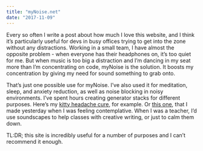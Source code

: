 ```yaml
---
title: "myNoise.net"
date: "2017-11-09"
---
```


Every so often I write a post about how much I love this website, and I think it’s particularly useful for devs in busy offices trying to get into the zone without any distractions. Working in a small team, I have almost the opposite problem - when everyone has their headphones on, it’s too quiet for me. But when music is too big a distraction and I’m dancing in my seat more than I’m concentrating on code, myNoise is the solution. It boosts my concentration by giving my need for sound something to grab onto.

That’s just one possible use for myNoise. I’ve also used it for meditation, sleep, and anxiety reduction, as well as noise blocking in noisy environments. I’ve spent hours creating generator stacks for different purposes. Here’s my [kitty headache cure](https://mynoise.net/superGenerator.php?g1=catPurrNoiseGenerator.php%3Fc%3D3%26l%3D30375040353025222020&g2=impulseNoiseGenerator.php%3Fc%3D3%26l%3D42424341415047374128&g3=&g4=&g5=), for example. Or [this one](https://mynoise.net/superGenerator.php?g1=elGreyVocalSoundscape.php%3Fc%3D3%26l%3D3535353535353525252511%26a%3D1%26am%3D1&g2=polyrhythmBeatGenerator.php%3Fc%3D3%26l%3D3737303000230000000000&g3=indianDroneGenerator.php%3Fc%3D3%26l%3D3426262523212325202400&g4=&g5=&yt=), that I made yesterday when I was feeling contemplative. When I was a teacher, I’d use soundscapes to help classes with creative writing, or just to calm them down.

TL:DR; this site is incredibly useful for a number of purposes and I can’t recommend it enough.